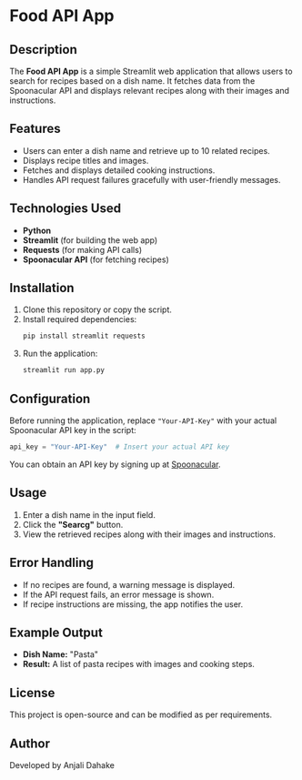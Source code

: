 # Food API App

## Description
The **Food API App** is a simple Streamlit web application that allows users to search for recipes based on a dish name. It fetches data from the Spoonacular API and displays relevant recipes along with their images and instructions.

## Features
- Users can enter a dish name and retrieve up to 10 related recipes.
- Displays recipe titles and images.
- Fetches and displays detailed cooking instructions.
- Handles API request failures gracefully with user-friendly messages.

## Technologies Used
- **Python**
- **Streamlit** (for building the web app)
- **Requests** (for making API calls)
- **Spoonacular API** (for fetching recipes)

## Installation
1. Clone this repository or copy the script.
2. Install required dependencies:
   ```sh
   pip install streamlit requests
   ```
3. Run the application:
   ```sh
   streamlit run app.py
   ```

## Configuration
Before running the application, replace `"Your-API-Key"` with your actual Spoonacular API key in the script:
```python
api_key = "Your-API-Key"  # Insert your actual API key
```
You can obtain an API key by signing up at [Spoonacular](https://spoonacular.com/food-api).

## Usage
1. Enter a dish name in the input field.
2. Click the **"Searcg"** button.
3. View the retrieved recipes along with their images and instructions.

## Error Handling
- If no recipes are found, a warning message is displayed.
- If the API request fails, an error message is shown.
- If recipe instructions are missing, the app notifies the user.

## Example Output
- **Dish Name:** "Pasta"
- **Result:** A list of pasta recipes with images and cooking steps.

## License
This project is open-source and can be modified as per requirements.

## Author
Developed by Anjali Dahake


